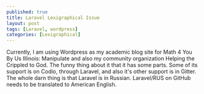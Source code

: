 ```yaml
---
published: true
title: Laravel Lexigraphical Issue
layout: post
tags: [Laravel, wordpress]
categories: [Lexigraphical]
---
```

Currently, I am using Wordpress as my academic blog site for Math 4 You By Us Illinois:  Manipulate and also my community organization Helping the Crippled to God.  The funny thing about it that it has some parts.  Some of its support is on Codio, through Laravel, and also it's other support is in Gitter.  The whole darn thing is that Laravel is in Russian.  Laravel/RUS on GitHub needs to be translated to American English.
